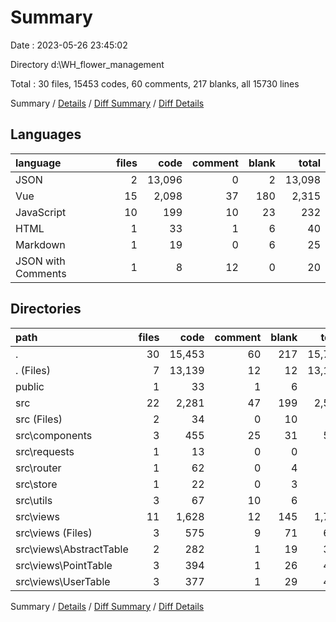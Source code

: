 # Summary

Date : 2023-05-26 23:45:02

Directory d:\\WH_flower_management

Total : 30 files,  15453 codes, 60 comments, 217 blanks, all 15730 lines

Summary / [Details](details.md) / [Diff Summary](diff.md) / [Diff Details](diff-details.md)

## Languages
| language | files | code | comment | blank | total |
| :--- | ---: | ---: | ---: | ---: | ---: |
| JSON | 2 | 13,096 | 0 | 2 | 13,098 |
| Vue | 15 | 2,098 | 37 | 180 | 2,315 |
| JavaScript | 10 | 199 | 10 | 23 | 232 |
| HTML | 1 | 33 | 1 | 6 | 40 |
| Markdown | 1 | 19 | 0 | 6 | 25 |
| JSON with Comments | 1 | 8 | 12 | 0 | 20 |

## Directories
| path | files | code | comment | blank | total |
| :--- | ---: | ---: | ---: | ---: | ---: |
| . | 30 | 15,453 | 60 | 217 | 15,730 |
| . (Files) | 7 | 13,139 | 12 | 12 | 13,163 |
| public | 1 | 33 | 1 | 6 | 40 |
| src | 22 | 2,281 | 47 | 199 | 2,527 |
| src (Files) | 2 | 34 | 0 | 10 | 44 |
| src\\components | 3 | 455 | 25 | 31 | 511 |
| src\\requests | 1 | 13 | 0 | 0 | 13 |
| src\\router | 1 | 62 | 0 | 4 | 66 |
| src\\store | 1 | 22 | 0 | 3 | 25 |
| src\\utils | 3 | 67 | 10 | 6 | 83 |
| src\\views | 11 | 1,628 | 12 | 145 | 1,785 |
| src\\views (Files) | 3 | 575 | 9 | 71 | 655 |
| src\\views\\AbstractTable | 2 | 282 | 1 | 19 | 302 |
| src\\views\\PointTable | 3 | 394 | 1 | 26 | 421 |
| src\\views\\UserTable | 3 | 377 | 1 | 29 | 407 |

Summary / [Details](details.md) / [Diff Summary](diff.md) / [Diff Details](diff-details.md)